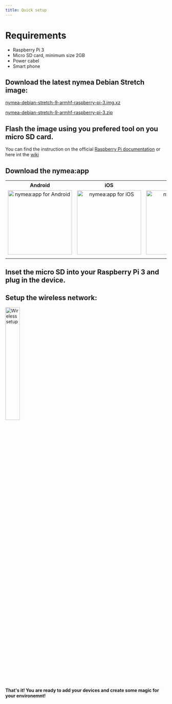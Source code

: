 ```yaml
---
title: Quick setup
---
```


# Requirements

* Raspberry Pi 3
* Micro SD card, minimum size 2GB
* Power cabel
* Smart phone

## Download the latest nymea Debian Stretch image:

[nymea-debian-stretch-9-armhf-raspberry-pi-3.img.xz](https://downloads.guh.io/images/rpi3/nymea-debian-stretch-9-armhf-raspberry-pi-3.img.xz)

[nymea-debian-stretch-9-armhf-raspberry-pi-3.zip](https://downloads.guh.io/images/rpi3/nymea-debian-stretch-9-armhf-raspberry-pi-3.zip)


## Flash the image using you prefered tool on you micro SD card.

You can find the instruction on the official [Raspberry Pi documentation](https://www.raspberrypi.org/documentation/installation/installing-images/) or here int the [wiki](https://nymea.io/en/wiki/nymea/master/getting-started/raspberry-pi#flash-the-image-to-the-micro-sd-card)

## Download the nymea:app


<table>
<tr>
  <th> Android </th>
  <th> iOS </th>
  <th> Windows </th>
  <th> macOS </th>
</tr>

<tr>
  <td>
    <a href="https://play.google.com/store/apps/details?id=io.guh.nymeaapp&hl=en"> <img src="https://raw.githubusercontent.com/guh/nymea-wiki/master/docs/en/images/os_android.png" alt="nymea:app for Android" style="width:200px;height:200px; float: left; text-align: center; margin-right: 1%; margin-bottom: 0.5em;"></a>
  </td>

  <td>
    <a href="https://itunes.apple.com/at/app/nymea-app/id1400810250?mt=8"> <img src="https://raw.githubusercontent.com/guh/nymea-wiki/master/docs/en/images/os_ios.png" alt="nymea:app for iOS" style="width:200px;height:200px; float: left; text-align: center; margin-right: 1%; margin-bottom: 0.5em;"></a>
  </td>

  <td>
    <a href="https://downloads.nymea.io/nymea-app/nymea-app-win-installer.exe"> <img src="https://raw.githubusercontent.com/guh/nymea-wiki/master/docs/en/images/os_windows.png" alt="nymea:app for Windows" style="width:200px;height:200px; float: left; text-align: center; margin-right: 1%; margin-bottom: 0.5em;"></a>
  </td>

  <td>
    <a href="https://downloads.nymea.io/nymea-app/nymea-app-osx-bundle.dmg"> <img src="https://raw.githubusercontent.com/guh/nymea-wiki/master/docs/en/images/os_mac.png" alt="nymea:app for macOS X" style="width:200px;height:200px; float: left; text-align: center; margin-right: 1%; margin-bottom: 0.5em;">
    </a>
  </td>

</tr>
</table>



## Inset the micro SD into your Raspberry Pi 3 and plug in the device.

## Setup the wireless network:

<dl>
    <img src="https://raw.githubusercontent.com/guh/nymea-wiki/master/docs/en/images/wifi-setup.gif" alt="Wireless setup" style="width: 30%;">
</dl>


**That's it! You are ready to add your devices and create some magic for your environemnt!**







